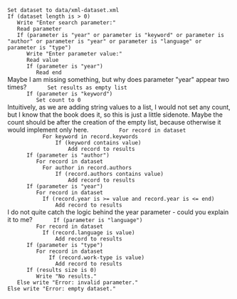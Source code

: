 `Set dataset to data/xml-dataset.xml`<br>
`If (dataset length is > 0)`<br>
`   Write "Enter search parameter:"`<br>
`   Read parameter`<br>
`   If (parameter is "year" or parameter is "keyword" or parameter is "author" or parameter is "year" or parameter is "language" or parameter is "type")`<br>
`      Write "Enter parameter value:"`<br>
`      Read value`<br>
`      If (parameter is "year")`<br>
`         Read end`<br>
Maybe I am missing something, but why does parameter "year" appear two times?
`      Set results as empty list`<br>
`      If (parameter is "keyword")`<br>
`         Set count to 0`<br>
Intuitively, as we are adding string values to a list, I would not set any count, but I know that the book does it, so this is just a little sidenote. Maybe the count should be after the creation of the empty list, because otherwise it would implement only here.
`         For record in dataset`<br>
`			For keyword in record.keywords`<br>
`           	If (keyword contains value)`<br>
`               	Add record to results`<br>
`      If (parameter is "author")`<br>
`         For record in dataset`<br>
`           For author in record.authors`<br>
`               If (record.authors contains value)`<br>
`               	Add record to results`<br>
`      If (parameter is "year")`<br>
`         For record in dataset`<br>
`           If (record.year is >= value and record.year is <= end)`<br>
`               Add record to results`<br>
I do not quite catch the logic behind the year parameter - could you explain it to me?
`      If (parameter is "language")`<br>
`         For record in dataset`<br>
`           If (record.language is value)`<br>
`               Add record to results`<br>
`      If (parameter is "type")`<br>
`         For record in dataset`<br>
`         	  If (record.work-type is value)`<br>
`             	Add record to results`<br>
`      If (results size is 0)`<br>
`         Write "No results."`<br>
`   Else write "Error: invalid parameter."`<br>
`Else write "Error: empty dataset."`
